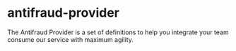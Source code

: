 # antifraud-provider
 The Antifraud Provider is a set of definitions to help you integrate your team consume our service with maximum agility. 
